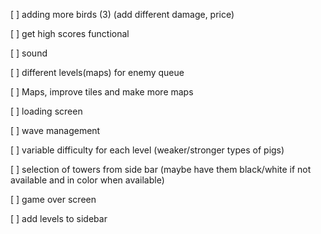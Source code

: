[ ] adding more birds (3) (add different damage, price)

[ ] get high scores functional 

[ ] sound

[ ] different levels(maps) for enemy queue

[ ] Maps, improve tiles and make more maps

[ ] loading screen

[ ] wave management

[ ] variable difficulty for each level (weaker/stronger types of pigs)

[ ] selection of towers from side bar (maybe have them black/white if not available and in color when available)

[ ] game over screen

[ ] add levels to sidebar